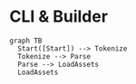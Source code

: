 # CLI & Builder

```mermaid
graph TB
  Start([Start]) --> Tokenize
  Tokenize --> Parse
  Parse --> LoadAssets
  LoadAssets
```

